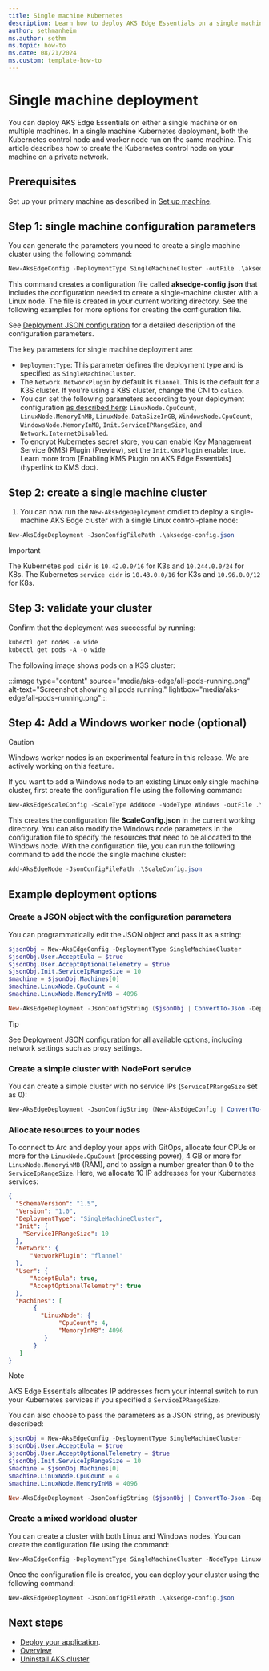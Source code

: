 ```yaml
---
title: Single machine Kubernetes
description: Learn how to deploy AKS Edge Essentials on a single machine.
author: sethmanheim
ms.author: sethm
ms.topic: how-to
ms.date: 08/21/2024
ms.custom: template-how-to
---
```


# Single machine deployment

You can deploy AKS Edge Essentials on either a single machine or on multiple machines. In a single machine Kubernetes deployment, both the Kubernetes control node and worker node run on the same machine. This article describes how to create the Kubernetes control node on your machine on a private network.

## Prerequisites

Set up your primary machine as described in [Set up machine](aks-edge-howto-setup-machine.md).

## Step 1: single machine configuration parameters

You can generate the parameters you need to create a single machine cluster using the following command:

```powershell
New-AksEdgeConfig -DeploymentType SingleMachineCluster -outFile .\aksedge-config.json | Out-Null
```

This command creates a configuration file called **aksedge-config.json** that includes the configuration needed to create a single-machine cluster with a Linux node. The file is created in your current working directory. See the following examples for more options for creating the configuration file.

See [Deployment JSON configuration](aks-edge-deployment-config-json.md) for a detailed description of the configuration parameters.

The key parameters for single machine deployment are:

- `DeploymentType`: This parameter defines the deployment type and is specified as `SingleMachineCluster`.
- The `Network.NetworkPlugin` by default is `flannel`. This is the default for a K3S cluster. If you're using a K8S cluster, change the CNI to `calico`.
- You can set the following parameters according to your deployment configuration [as described here](aks-edge-deployment-config-json.md): `LinuxNode.CpuCount`, `LinuxNode.MemoryInMB`, `LinuxNode.DataSizeInGB`, `WindowsNode.CpuCount`, `WindowsNode.MemoryInMB`, `Init.ServiceIPRangeSize`, and `Network.InternetDisabled`.
- To encrypt Kubernetes secret store, you can enable Key Management Service (KMS) Plugin (Preview), set the `Init.KmsPlugin` enable: true. Learn more from [Enabling KMS Plugin on AKS Edge Essentials](hyperlink to KMS doc).

## Step 2: create a single machine cluster

1. You can now run the `New-AksEdgeDeployment` cmdlet to deploy a single-machine AKS Edge cluster with a single Linux control-plane node:

```powershell
New-AksEdgeDeployment -JsonConfigFilePath .\aksedge-config.json
```

> [!IMPORTANT]
> The Kubernetes `pod cidr` is `10.42.0.0/16` for K3s and `10.244.0.0/24` for K8s. The Kubernetes `service cidr` is `10.43.0.0/16` for K3s and `10.96.0.0/12` for K8s.

## Step 3: validate your cluster

Confirm that the deployment was successful by running:

```powershell
kubectl get nodes -o wide
kubectl get pods -A -o wide
```

The following image shows pods on a K3S cluster:

:::image type="content" source="media/aks-edge/all-pods-running.png" alt-text="Screenshot showing all pods running." lightbox="media/aks-edge/all-pods-running.png":::

## Step 4: Add a Windows worker node (optional)

> [!CAUTION]
> Windows worker nodes is an experimental feature in this release. We are actively working on this feature.

If you want to add a Windows node to an existing Linux only single machine cluster, first create the configuration file using the following command:

```powershell
New-AksEdgeScaleConfig -ScaleType AddNode -NodeType Windows -outFile .\ScaleConfig.json | Out-Null
```

This creates the configuration file **ScaleConfig.json** in the current working directory. You can also modify the Windows node parameters in the configuration file to specify the resources that need to be allocated to the Windows node. With the configuration file, you can run the following command to add the node the single machine cluster:

```powershell
Add-AksEdgeNode -JsonConfigFilePath .\ScaleConfig.json
```

## Example deployment options

### Create a JSON object with the configuration parameters

You can programmatically edit the JSON object and pass it as a string:

```powershell
$jsonObj = New-AksEdgeConfig -DeploymentType SingleMachineCluster
$jsonObj.User.AcceptEula = $true
$jsonObj.User.AcceptOptionalTelemetry = $true
$jsonObj.Init.ServiceIpRangeSize = 10
$machine = $jsonObj.Machines[0]
$machine.LinuxNode.CpuCount = 4
$machine.LinuxNode.MemoryInMB = 4096

New-AksEdgeDeployment -JsonConfigString ($jsonObj | ConvertTo-Json -Depth 4)
```

> [!TIP]
> See [Deployment JSON configuration](aks-edge-deployment-config-json.md) for all available options, including network settings such as proxy settings.

### Create a simple cluster with NodePort service

You can create a simple cluster with no service IPs (`ServiceIPRangeSize` set as 0):

```powershell
New-AksEdgeDeployment -JsonConfigString (New-AksEdgeConfig | ConvertTo-Json -Depth 4)
```

### Allocate resources to your nodes

To connect to Arc and deploy your apps with GitOps, allocate four CPUs or more for the `LinuxNode.CpuCount` (processing power), 4 GB or more for `LinuxNode.MemoryinMB` (RAM), and to assign a number greater than 0 to the `ServiceIpRangeSize`. Here, we allocate 10 IP addresses for your Kubernetes services:

```json
{
  "SchemaVersion": "1.5",
  "Version": "1.0",
  "DeploymentType": "SingleMachineCluster",
  "Init": {
    "ServiceIPRangeSize": 10
  },
  "Network": {
      "NetworkPlugin": "flannel"
  },
  "User": {
      "AcceptEula": true,
      "AcceptOptionalTelemetry": true
  },
  "Machines": [
       {
         "LinuxNode": {
              "CpuCount": 4,
              "MemoryInMB": 4096
          }
       }
   ]
}
```

> [!NOTE]
> AKS Edge Essentials allocates IP addresses from your internal switch to run your Kubernetes services if you specified a `ServiceIPRangeSize`.

You can also choose to pass the parameters as a JSON string, as previously described:

   ```powershell
   $jsonObj = New-AksEdgeConfig -DeploymentType SingleMachineCluster
   $jsonObj.User.AcceptEula = $true
   $jsonObj.User.AcceptOptionalTelemetry = $true
   $jsonObj.Init.ServiceIpRangeSize = 10
   $machine = $jsonObj.Machines[0]
   $machine.LinuxNode.CpuCount = 4
   $machine.LinuxNode.MemoryInMB = 4096

   New-AksEdgeDeployment -JsonConfigString ($jsonObj | ConvertTo-Json -Depth 4)
   ```

### Create a mixed workload cluster

You can create a cluster with both Linux and Windows nodes. You can create the configuration file using the command:

```powershell
New-AksEdgeConfig -DeploymentType SingleMachineCluster -NodeType LinuxAndWindows -outFile .\aksedge-config.json | Out-Null
```

Once the configuration file is created, you can deploy your cluster using the following command:

```powershell
New-AksEdgeDeployment -JsonConfigFilePath .\aksedge-config.json
```

## Next steps

- [Deploy your application](aks-edge-howto-deploy-app.md).
- [Overview](aks-edge-overview.md)
- [Uninstall AKS cluster](aks-edge-howto-uninstall.md)
